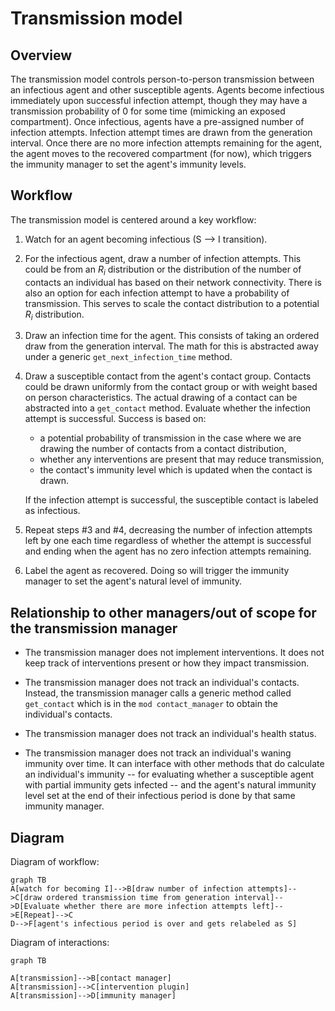 # Transmission model

## Overview

The transmission model controls person-to-person transmission between an
infectious agent and other susceptible agents. Agents become infectious immediately
upon successful infection attempt, though they may have a transmission probability of
0 for some time (mimicking an exposed compartment). Once infectious, agents have a pre-assigned
number of infection attempts. Infection attempt times are drawn from the generation interval.
Once there are no more infection attempts remaining for the agent, the agent moves to the
recovered compartment (for now), which triggers the immunity manager to set the agent's immunity
levels.

## Workflow

The transmission model is centered around a key workflow:
1. Watch for an agent becoming infectious (S --> I transition).
2. For the infectious agent, draw a number of infection attempts. This could be from an $R_i$ distribution
or the distribution of the number of contacts an individual has based on their network connectivity.
There is also an option for each infection attempt to have a probability of transmission. This serves to
scale the contact distribution to a potential $R_i$ distribution.
3. Draw an infection time for the agent. This consists of taking an ordered draw from the generation
interval. The math for this is abstracted away under a generic `get_next_infection_time` method.
4. Draw a susceptible contact from the agent's contact group. Contacts could be drawn uniformly
from the contact group or with weight based on person characteristics. The actual
drawing of a contact can be abstracted into a `get_contact` method. Evaluate whether
the infection attempt is successful. Success is based on:
    - a potential probability of transmission in the case where we are drawing the
    number of contacts from a contact distribution,
    - whether any interventions are present that may reduce transmission,
    - the contact's immunity level which is updated when the contact is drawn.

    If the infection attempt is successful, the susceptible contact is labeled as infectious.
5. Repeat steps #3 and #4, decreasing the number of infection attempts left by one each time
regardless of whether the attempt is successful and ending when the agent has no zero
infection attempts remaining.
6. Label the agent as recovered. Doing so will trigger the immunity manager to set the
agent's natural level of immunity.

## Relationship to other managers/out of scope for the transmission manager

- The transmission manager does not implement interventions. It does not keep track
of interventions present or how they impact transmission.

- The transmission manager does not track an individual's contacts. Instead, the transmission
manager calls a generic method called `get_contact` which is in the `mod contact_manager` to obtain
the individual's contacts.

- The transmission manager does not track an individual's health status.

- The transmission manager does not track an individual's waning immunity over time. It can
interface with other methods that do calculate an individual's immunity -- for evaluating
whether a susceptible agent with partial immunity gets infected -- and the agent's natural
immunity level set at the end of their infectious period is done by that same immunity
manager.

## Diagram

Diagram of workflow:

```mermaid
graph TB
A[watch for becoming I]-->B[draw number of infection attempts]-->C[draw ordered transmission time from generation interval]-->D[Evaluate whether there are more infection attempts left]-->E[Repeat]-->C
D-->F[agent's infectious period is over and gets relabeled as S]

```

Diagram of interactions:

```mermaid
graph TB

A[transmission]-->B[contact manager]
A[transmission]-->C[intervention plugin]
A[transmission]-->D[immunity manager]

```
